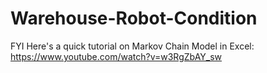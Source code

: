 # Warehouse-Robot-Condition

FYI
Here's a quick tutorial on Markov Chain Model in Excel:
https://www.youtube.com/watch?v=w3RgZbAY_sw
